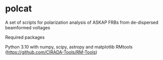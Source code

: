 # polcat
A set of scripts for polarization analysis of ASKAP FRBs from de-dispersed beamformed voltages

Required packages

Python 3.10 with numpy, scipy, astropy and matplotlib
RMtools (https://github.com/CIRADA-Tools/RM-Tools)
